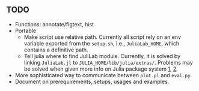 ## TODO

* Functions: annotate/figtext, hist
* Portable
    * Make script use relative path. Currently all script rely on an env
    variable exported from the `setup.sh`, i.e., `JuliaLab_HOME`, which
    contains a definitive path.
    * Tell julia where to find JuliLab module. Currently, it is solved
    by linking `JuliaLab.jl` to `JULIA_HOME/lib/julia/extras/`. Problems
    may be solved when given more info on Julia package system [1][wiki], [2][METADATA].
* More sophisticated way to communicate between `plot.pl` and `eval.py`.
* Document on prerequirements, setups, usages and examples.

[wiki]: https://github.com/JuliaLang/julia/wiki/Package-system
[METADATA]: https://github.com/JuliaLang/METADATA.jl
